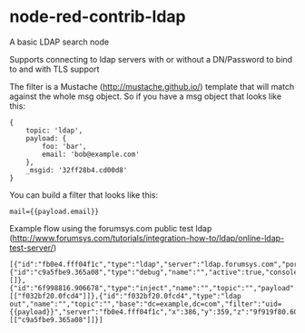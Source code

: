 node-red-contrib-ldap
=====================

A basic LDAP search node

Supports connecting to ldap servers with or without a DN/Password to bind to and with TLS support

The filter is a Mustache (http://mustache.github.io/) template that will match against the whole msg object. So if you have a msg object that looks like this:

```
{
	topic: 'ldap',
	payload: {
		foo: 'bar',
		email: 'bob@example.com'
	},
	_msgid: '32ff28b4.cd00d8'
}
```

You can build a filter that looks like this:

```
mail={{payload.email}}
```

Example flow using the forumsys.com public test ldap (http://www.forumsys.com/tutorials/integration-how-to/ldap/online-ldap-test-server/) 
```
[{"id":"fb0e4.fff04f1c","type":"ldap","server":"ldap.forumsys.com","port":"389"},{"id":"c9a5fbe9.365a08","type":"debug","name":"","active":true,"console":"false","complete":"false","x":551,"y":373,"z":"9f919f80.606e6","wires":[]},{"id":"6f998816.906678","type":"inject","name":"","topic":"","payload":"gauss","payloadType":"string","repeat":"","crontab":"","once":false,"x":197,"y":371,"z":"9f919f80.606e6","wires":[["f032bf20.0fcd4"]]},{"id":"f032bf20.0fcd4","type":"ldap out","name":"","topic":"","base":"dc=example,dc=com","filter":"uid={{payload}}","server":"fb0e4.fff04f1c","x":386,"y":359,"z":"9f919f80.606e6","wires":[["c9a5fbe9.365a08"]]}]
```
